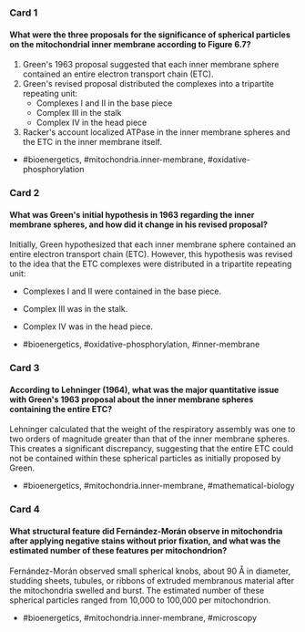 ### Card 1

#### What were the three proposals for the significance of spherical particles on the mitochondrial inner membrane according to Figure 6.7?

1. Green's 1963 proposal suggested that each inner membrane sphere contained an entire electron transport chain (ETC).
2. Green's revised proposal distributed the complexes into a tripartite repeating unit: 
   - Complexes I and II in the base piece
   - Complex III in the stalk
   - Complex IV in the head piece
3. Racker's account localized ATPase in the inner membrane spheres and the ETC in the inner membrane itself.

- #bioenergetics, #mitochondria.inner-membrane, #oxidative-phosphorylation

### Card 2

#### What was Green's initial hypothesis in 1963 regarding the inner membrane spheres, and how did it change in his revised proposal?

Initially, Green hypothesized that each inner membrane sphere contained an entire electron transport chain (ETC). However, this hypothesis was revised to the idea that the ETC complexes were distributed in a tripartite repeating unit:
- Complexes I and II were contained in the base piece.
- Complex III was in the stalk.
- Complex IV was in the head piece.

- #bioenergetics, #oxidative-phosphorylation, #inner-membrane

### Card 3

#### According to Lehninger (1964), what was the major quantitative issue with Green's 1963 proposal about the inner membrane spheres containing the entire ETC?

Lehninger calculated that the weight of the respiratory assembly was one to two orders of magnitude greater than that of the inner membrane spheres. This creates a significant discrepancy, suggesting that the entire ETC could not be contained within these spherical particles as initially proposed by Green.

- #bioenergetics, #mitochondria.inner-membrane, #mathematical-biology

### Card 4

#### What structural feature did Fernández-Morán observe in mitochondria after applying negative stains without prior fixation, and what was the estimated number of these features per mitochondrion?

Fernández-Morán observed small spherical knobs, about 90 Å in diameter, studding sheets, tubules, or ribbons of extruded membranous material after the mitochondria swelled and burst. The estimated number of these spherical particles ranged from 10,000 to 100,000 per mitochondrion.

- #bioenergetics, #mitochondria.inner-membrane, #microscopy
